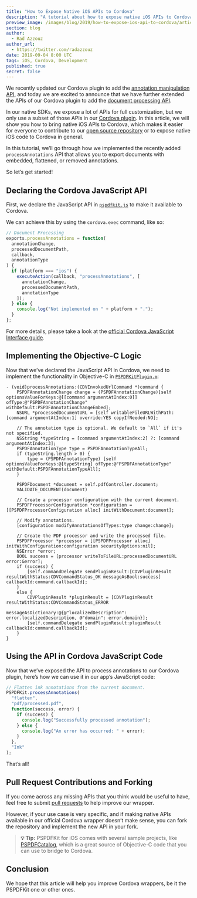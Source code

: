 ```yaml
---
title: "How to Expose Native iOS APIs to Cordova"
description: "A tutorial about how to expose native iOS APIs to Cordova."
preview_image: /images/blog/2019/how-to-expose-ios-api-to-cordova/article-header.png
section: blog
author:
  - Rad Azzouz
author_url:
  - https://twitter.com/radazzouz
date: 2019-09-04 8:00 UTC
tags: iOS, Cordova, Development
published: true
secret: false
---
```


We recently updated our Cordova plugin to add the [annotation manipulation API][how to manipulate annotations programmatically in cordova], and today we are excited to announce that we have further extended the APIs of our Cordova plugin to add the [document processing API][cordova document processing api].

In our native SDKs, we expose a lot of APIs for full customization, but we only use a subset of those APIs in our [Cordova plugin][pspdfkit-cordova repo]. In this article, we will show you how to bring native iOS APIs to Cordova, which makes it easier for everyone to contribute to our [open source repository][pspdfkit-cordova repo] or to expose native iOS code to Cordova in general.

In this tutorial, we’ll go through how we implemented the recently added `processAnnotations` API that allows you to export documents with embedded, flattened, or removed annotations.

So let’s get started!

## Declaring the Cordova JavaScript API

First, we declare the JavaScript API in [`pspdfkit.js`][] to make it available to Cordova.

We can achieve this by using the `cordova.exec` command, like so:

```js
// Document Processing
exports.processAnnotations = function(
  annotationChange,
  processedDocumentPath,
  callback,
  annotationType
) {
  if (platform === "ios") {
    executeAction(callback, "processAnnotations", [
      annotationChange,
      processedDocumentPath,
      annotationType
    ]);
  } else {
    console.log("Not implemented on " + platform + ".");
  }
};
```

For more details, please take a look at the [official Cordova JavaScript Interface guide][cordova javascript interface guide].

## Implementing the Objective-C Logic

Now that we’ve declared the JavaScript API in Cordova, we need to implement the functionality in Objective-C in [`PSPDFKitPlugin.m`][]:

```objc
- (void)processAnnotations:(CDVInvokedUrlCommand *)command {
    PSPDFAnnotationChange change = (PSPDFAnnotationChange)[self optionsValueForKeys:@[[command argumentAtIndex:0]] ofType:@"PSPDFAnnotationChange" withDefault:PSPDFAnnotationChangeEmbed];
    NSURL *processedDocumentURL = [self writableFileURLWithPath:[command argumentAtIndex:1] override:YES copyIfNeeded:NO];

    // The annotation type is optional. We default to `All` if it's not specified.
    NSString *typeString = [command argumentAtIndex:2] ?: [command argumentAtIndex:3];
    PSPDFAnnotationType type = PSPDFAnnotationTypeAll;
    if (typeString.length > 0) {
        type = (PSPDFAnnotationType) [self optionsValueForKeys:@[typeString] ofType:@"PSPDFAnnotationType" withDefault:PSPDFAnnotationTypeAll];
    }

    PSPDFDocument *document = self.pdfController.document;
    VALIDATE_DOCUMENT(document)

    // Create a processor configuration with the current document.
    PSPDFProcessorConfiguration *configuration = [[PSPDFProcessorConfiguration alloc] initWithDocument:document];

    // Modify annotations.
    [configuration modifyAnnotationsOfTypes:type change:change];

    // Create the PDF processor and write the processed file.
    PSPDFProcessor *processor = [[PSPDFProcessor alloc] initWithConfiguration:configuration securityOptions:nil];
    NSError *error;
    BOOL success = [processor writeToFileURL:processedDocumentURL error:&error];
    if (success) {
        [self.commandDelegate sendPluginResult:[CDVPluginResult resultWithStatus:CDVCommandStatus_OK messageAsBool:success] callbackId:command.callbackId];
    }
    else {
        CDVPluginResult *pluginResult = [CDVPluginResult resultWithStatus:CDVCommandStatus_ERROR
                                                      messageAsDictionary:@{@"localizedDescription": error.localizedDescription, @"domain": error.domain}];
        [self.commandDelegate sendPluginResult:pluginResult callbackId:command.callbackId];
    }
}
```

## Using the API in Cordova JavaScript Code

Now that we’ve exposed the API to process annotations to our Cordova plugin, here’s how we can use it in our app’s JavaScript code:

```js
// Flatten ink annotations from the current document.
PSPDFKit.processAnnotations(
  "flatten",
  "pdf/processed.pdf",
  function(success, error) {
    if (success) {
      console.log("Successfully processed annotation");
    } else {
      console.log("An error has occurred: " + error);
    }
  },
  "Ink"
);
```

That’s all!

## Pull Request Contributions and Forking

If you come across any missing APIs that you think would be useful to have, feel free to submit [pull requests][cordova plugin pull request] to help improve our wrapper.

However, if your use case is very specific, and if making native APIs available in our official Cordova wrapper doesn’t make sense, you can fork the repository and implement the new API in your fork.

> **💡 Tip:** PSPDFKit for iOS comes with several sample projects, like [PSPDFCatalog][], which is a great source of Objective-C code that you can use to bridge to Cordova.

## Conclusion

We hope that this article will help you improve Cordova wrappers, be it the PSPDFKit one or other ones.

[how to manipulate annotations programmatically in cordova]: /blog/2019/how-to-manipulate-annotations-programmatically-in-cordova/
[pspdfkit-cordova repo]: https://github.com/PSPDFKit/PSPDFKit-Cordova
[cordova document processing api]: https://github.com/PSPDFKit/PSPDFKit-Cordova/blob/00e0ea4c59745203f2cffecf4ec03628d3794a03/www/PSPDFKit.js#L960
[`pspdfkit.js`]: https://github.com/PSPDFKit/PSPDFKit-Cordova/blob/master/www/PSPDFKit.js
[cordova javascript interface guide]: https://cordova.apache.org/docs/en/latest/guide/hybrid/plugins/#the-javascript-interface
[`pspdfkitplugin.m`]: https://github.com/PSPDFKit/PSPDFKit-Cordova/blob/master/src/ios/PSPDFKitPlugin.m
[pspdfcatalog]: https://pspdfkit.com/guides/ios/current/getting-started/example-projects/#pspdfcatalog
[cordova plugin pull request]: https://github.com/PSPDFKit/PSPDFKit-Cordova/pulls
